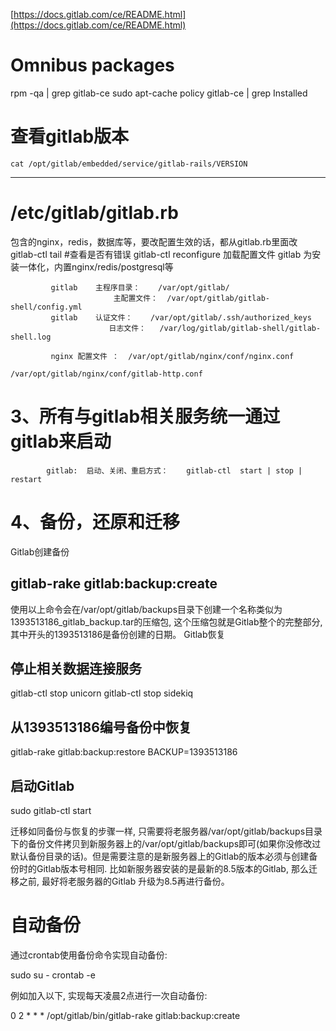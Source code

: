 [https://docs.gitlab.com/ce/README.html](https://docs.gitlab.com/ce/README.html)
# Omnibus packages
rpm -qa | grep gitlab-ce
sudo apt-cache policy gitlab-ce | grep Installed
# 查看gitlab版本
`cat /opt/gitlab/embedded/service/gitlab-rails/VERSION`

*****
# /etc/gitlab/gitlab.rb
包含的nginx，redis，数据库等，要改配置生效的话，都从gitlab.rb里面改
gitlab-ctl tail #查看是否有错误
gitlab-ctl reconfigure 加载配置文件
gitlab  为安装一体化，内置nginx/redis/postgresql等

			 gitlab    主程序目录：    /var/opt/gitlab/
						   主配置文件：  /var/opt/gitlab/gitlab-shell/config.yml
			 gitlab    认证文件：    /var/opt/gitlab/.ssh/authorized_keys
						  日志文件：   /var/log/gitlab/gitlab-shell/gitlab-shell.log  

			 nginx 配置文件 ：  /var/opt/gitlab/nginx/conf/nginx.conf
										  /var/opt/gitlab/nginx/conf/gitlab-http.conf
                                         

# 3、所有与gitlab相关服务统一通过gitlab来启动     
			gitlab:  启动、关闭、重启方式：    gitlab-ctl  start | stop | restart

# 4、备份，还原和迁移
Gitlab创建备份 
## gitlab-rake gitlab:backup:create

使用以上命令会在/var/opt/gitlab/backups目录下创建一个名称类似为1393513186_gitlab_backup.tar的压缩包, 这个压缩包就是Gitlab整个的完整部分, 其中开头的1393513186是备份创建的日期。 
Gitlab恢复 
## 停止相关数据连接服务 
gitlab-ctl stop unicorn 
gitlab-ctl stop sidekiq

## 从1393513186编号备份中恢复 
gitlab-rake gitlab:backup:restore BACKUP=1393513186

## 启动Gitlab 
sudo gitlab-ctl start

迁移如同备份与恢复的步骤一样, 只需要将老服务器/var/opt/gitlab/backups目录下的备份文件拷贝到新服务器上的/var/opt/gitlab/backups即可(如果你没修改过默认备份目录的话)。但是需要注意的是新服务器上的Gitlab的版本必须与创建备份时的Gitlab版本号相同. 比如新服务器安装的是最新的8.5版本的Gitlab, 那么迁移之前, 最好将老服务器的Gitlab 升级为8.5再进行备份。 
# 自动备份 
通过crontab使用备份命令实现自动备份:

sudo su - 
crontab -e

例如加入以下, 实现每天凌晨2点进行一次自动备份:

0 2 * * * /opt/gitlab/bin/gitlab-rake gitlab:backup:create
